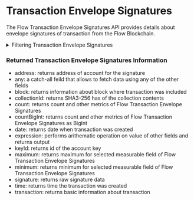 # Transaction Envelope Signatures

The Flow Transaction Envelope Signatures API provides details about envelope signatures of transaction from the Flow Blockchain.

<details>

<summary>Filtering Transaction Envelope Signatures</summary>

You can filter the data using following fields:

-   address: filter by address of the account for the signature
-   any: a catch-all field that applies OR logic and allows to filter data using any of the other fields
-   blockId: filter by id/hash of block where transaction is included
-   collectionId: filter by id of collection where transaction is included
-   date: filter by date of transaction creation
-   eventsCount: filter by count of events in the transaction
-   gasLimit: filter by gas limit of the transaction
-   height: filter by height of the block where transaction is included
-   indexInCollection: filter by index of transaction in the collection
-   keyId: filter by id of account key
-   options: filter data by ordering and limiting it
-   payer: filter by address of payer
-   proposalKeyId: filter by key id of proposal key
-   proposalKeySequenceNumber: filter by sequence number of proposal key
-   proposer: filter by address of proposer
-   referenceBlockId: filter by id/hash of reference block
-   signature: filter by raw signature data
-   statusCode: filter by status code of the transaction
-   time: filter by time when transaction was created
-   transactionId: filter by id/hash of transaction

</details>

### Returned Transaction Envelope Signatures Information

-   address: returns address of account for the signature
-   any: a catch-all feild that allows to fetch data using any of the other fields
-   block: returns information about block where transaction was included
-   collectionId: returns SHA3-256 has of the collection contents
-   count: returns count and other metrics of Flow Transaction Envelope Signatures
-   countBigInt: returns count and other metrics of Flow Transaction Envelope Signatures as BigInt
-   date: returns date when transaction was created
-   expression: performs arithematic operation on value of other fields and returns output
-   keyId: returns id of the account key
-   maximum: returns maximum for selected measurable field of Flow Transaction Envelope Signatures
-   minimum: returns minimum for selected measurable field of Flow Transaction Envelope Signatures
-   signature: returns raw signature data
-   time: returns time the transaction was created
-   transaction: returns basic information about transaction

